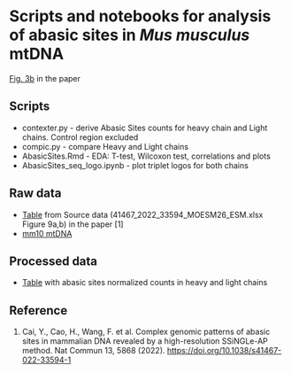 # Scripts and notebooks for analysis of abasic sites in *Mus musculus* mtDNA

[Fig. 3b](./figures/) in the paper

## Scripts

- contexter.py - derive Abasic Sites counts for heavy chain and Light chains. Control region excluded
- compic.py - compare Heavy and Light chains
- AbasicSites.Rmd - EDA: T-test, Wilcoxon test, correlations and plots
- AbasicSites_seq_logo.ipynb - plot triplet logos for both chains

## Raw data

- [Table](data/41467_2022_33594_MOESM26_ESM.csv) from Source data (41467_2022_33594_MOESM26_ESM.xlsx Figure 9a,b) in the paper [1]
- [mm10 mtDNA](data/mm10_ChrM_oneline.fasta)

## Processed data

- [Table](data/AbasicSitesMtDNAcontext_HLcompare.csv) with abasic sites normalized counts in heavy and light chains

## Reference

1. Cai, Y., Cao, H., Wang, F. et al. Complex genomic patterns of abasic sites in mammalian DNA revealed by a high-resolution SSiNGLe-AP method. Nat Commun 13, 5868 (2022). https://doi.org/10.1038/s41467-022-33594-1
